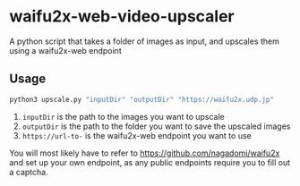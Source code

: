 # waifu2x-web-video-upscaler
 A python script that takes a folder of images as input, and upscales them using a waifu2x-web endpoint

## Usage
```bash
python3 upscale.py "inputDir" "outputDir" "https://waifu2x.udp.jp"
```
1. `inputDir` is the path to the images you want to upscale
2. `outputDir` is the path to the folder you want to save the upscaled images
3. `https://url-to-` is the waifu2x-web endpoint you want to use

You will most likely have to refer to https://github.com/nagadomi/waifu2x and set up your own endpoint, as any public endpoints require you to fill out a captcha.